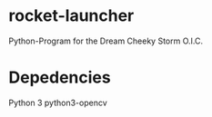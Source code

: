 # rocket-launcher
Python-Program for the Dream Cheeky Storm O.I.C.

# Depedencies
Python 3
python3-opencv
